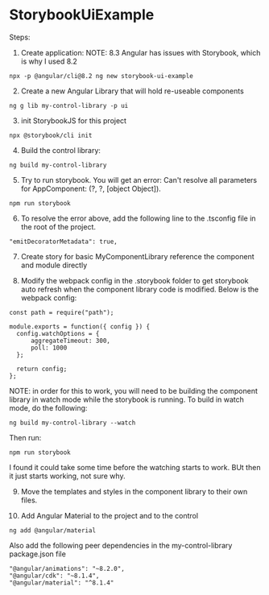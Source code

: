 # StorybookUiExample

Steps:

1. Create application: NOTE: 8.3 Angular has issues with Storybook, which is why I used 8.2
```
npx -p @angular/cli@8.2 ng new storybook-ui-example
```  

2. Create a new Angular Library that will hold re-useable components
```
ng g lib my-control-library -p ui
```

3. init StorybookJS for this project
```
npx @storybook/cli init
```

4. Build the control library:
```
ng build my-control-library
```

5. Try to run storybook.  You will get an error: Can't resolve all parameters for AppComponent: (?, ?, [object Object]).
```
npm run storybook
```

6. To resolve the error above, add the following line to the .tsconfig file in the root of the project.
```
"emitDecoratorMetadata": true,
```

7. Create story for basic MyComponentLibrary reference the component and module directly 

8. Modify the webpack config in the .storybook folder to get storybook auto refresh when the component library code is modified.  Below is the webpack config:
```
const path = require("path");

module.exports = function({ config }) {
  config.watchOptions = {
      aggregateTimeout: 300,
      poll: 1000
  };

  return config;
};
```
NOTE: in order for this to work, you will need to be building the component library in watch mode while the storybook is running.  To build in watch mode, do the following:
```
ng build my-control-library --watch
```
Then run:
```
npm run storybook
```
I found it could take some time before the watching starts to work.  BUt then it just starts working, not sure why.

9. Move the templates and styles in the component library to their own files.  

10. Add Angular Material to the project and to the control
```
ng add @angular/material
```
Also add the following peer dependencies in the my-control-library package.json file
```
"@angular/animations": "~8.2.0",
"@angular/cdk": "~8.1.4",
"@angular/material": "^8.1.4"
```
